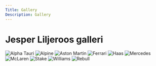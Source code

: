 ```yaml
---
Title: Gallery
Description: Gallery
---
```


# Jesper Liljeroos galleri

<img src="content/gallery/images/alpha.jpg?w=300&q=90" alt="Alpha Tauri">
<img src="content/gallery/images/alpine.jpg?w=300&q=90" alt="Alpine">
<img src="content/gallery/images/aston.jpg?w=300&q=90" alt="Aston Martin">
<img src="content/gallery/images/ferrari.jpg?w=300&q=90" alt="Ferrari">
<img src="content/gallery/images/haas.jpg?w=300&q=90" alt="Haas">
<img src="content/gallery/images/mercedes.jpg?w=300&q=90" alt="Mercedes">
<img src="content/gallery/images/mclaren.jpg?w=300&q=90" alt="McLaren">
<img src="content/gallery/images/stake.jpg?w=300&q=90" alt="Stake">
<img src="content/gallery/images/williams.jpg?w=300&q=90" alt="Williams">
<img src="content/gallery/images/redbull.jpg?w=300&q=90" alt="Rebull">
